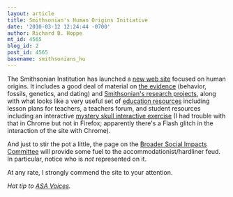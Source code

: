 ```yaml
---
layout: article
title: Smithsonian's Human Origins Initiative
date: '2010-03-12 12:24:44 -0700'
author: Richard B. Hoppe
mt_id: 4565
blog_id: 2
post_id: 4565
basename: smithsonians_hu
---
```

The Smithsonian Institution has launched a [new web site](http://humanorigins.si.edu/) focused on human origins.  It includes a good deal of material on [the evidence](http://humanorigins.si.edu/evidence) (behavior, fossils, genetics, and dating) and [Smithsonian's research projects](http://humanorigins.si.edu/research), along with what looks like a very useful set of [education resources](http://humanorigins.si.edu/education) including lesson plans for teachers, a teachers forum, and student resources including an interactive [mystery skull interactive exercise](http://humanorigins.si.edu/evidence/mystery-skull-interactive) (I had trouble with that in Chrome but not in Firefox; apparently there's a Flash glitch in the interaction of the site with Chrome).

And just to stir the pot a little, the page on the [Broader Social Impacts Committee](http://humanorigins.si.edu/about/bsic) will provide some fuel to the accommodationist/hardliner feud.  In particular, notice who is _not_ represented on it.

At any rate, I strongly commend the site to your attention.

_Hat tip to [ASA Voices](http://www.asa3online.org/Voices/2010/03/11/smithsonian-human-origins-initiative/)._
